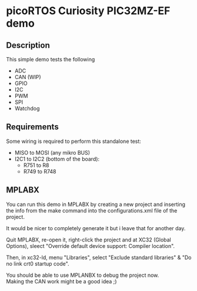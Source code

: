 # picoRTOS Curiosity PIC32MZ-EF demo

## Description

This simple demo tests the following

  - ADC
  - CAN (WIP)
  - GPIO
  - I2C
  - PWM
  - SPI
  - Watchdog

## Requirements

Some wiring is required to perform this standalone test:

  - MISO to MOSI (any mikro BUS)
  - I2C1 to I2C2 (bottom of the board):
    - R751 to R8
    - R749 to R748

## MPLABX

You can run this demo in MPLABX by creating a new project and inserting the
info from the make command into the configurations.xml file of the project.

It would be nicer to completely generate it but i leave that for another day.

Quit MPLABX, re-open it, right-click the project and at XC32 (Global Options), sleect "Override default device support: Compiler location".

Then, in xc32-ld, menu "Libraries", select "Exclude standard libraries" & "Do no link crt0 startup code".

You should be able to use MPLANBX to debug the project now.   
Making the CAN work might be a good idea ;)
